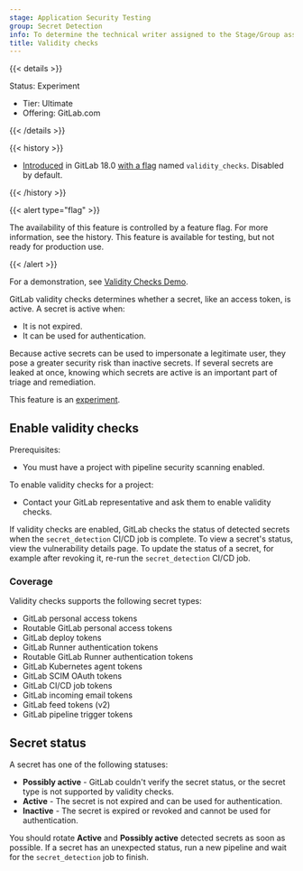 ```yaml
---
stage: Application Security Testing
group: Secret Detection
info: To determine the technical writer assigned to the Stage/Group associated with this page, see https://handbook.gitlab.com/handbook/product/ux/technical-writing/#assignments
title: Validity checks
---
```


{{< details >}}

Status: Experiment

- Tier: Ultimate
- Offering: GitLab.com

{{< /details >}}

{{< history >}}

- [Introduced](https://gitlab.com/gitlab-org/gitlab/-/issues/520923) in GitLab 18.0 [with a flag](../../../api/feature_flags.md) named `validity_checks`. Disabled by default.

{{< /history >}}

{{< alert type="flag" >}}

The availability of this feature is controlled by a feature flag.
For more information, see the history.
This feature is available for testing, but not ready for production use.

{{< /alert >}}

<i class="fa-youtube-play" aria-hidden="true"></i>
For a demonstration, see [Validity Checks Demo](https://www.youtube.com/watch?v=h0jR0CGNOhI).
<!-- Video published on 2025-05-20 -->

GitLab validity checks determines whether a secret, like an access token, is active.
A secret is active when:

- It is not expired.
- It can be used for authentication.

Because active secrets can be used to impersonate a legitimate user, they pose a
greater security risk than inactive secrets. If several secrets are leaked at once,
knowing which secrets are active is an important part of triage and remediation.

This feature is an [experiment](../../../policy/development_stages_support.md).

## Enable validity checks

Prerequisites:

- You must have a project with pipeline security scanning enabled.

To enable validity checks for a project:

- Contact your GitLab representative and ask them to enable validity checks.

If validity checks are enabled, GitLab checks the status of detected secrets when the `secret_detection`
CI/CD job is complete. To view a secret's status, view the vulnerability details page. To update the
status of a secret, for example after revoking it, re-run the `secret_detection` CI/CD job.

### Coverage

Validity checks supports the following secret types:

- GitLab personal access tokens
- Routable GitLab personal access tokens
- GitLab deploy tokens
- GitLab Runner authentication tokens
- Routable GitLab Runner authentication tokens
- GitLab Kubernetes agent tokens
- GitLab SCIM OAuth tokens
- GitLab CI/CD job tokens
- GitLab incoming email tokens
- GitLab feed tokens (v2)
- GitLab pipeline trigger tokens

## Secret status

A secret has one of the following statuses:

- **Possibly active** - GitLab couldn't verify the secret status, or the secret type is not supported by validity checks.
- **Active** - The secret is not expired and can be used for authentication.
- **Inactive** - The secret is expired or revoked and cannot be used for authentication.

You should rotate **Active** and **Possibly active** detected secrets as soon as possible.
If a secret has an unexpected status, run a new pipeline and wait for the `secret_detection`
job to finish.
